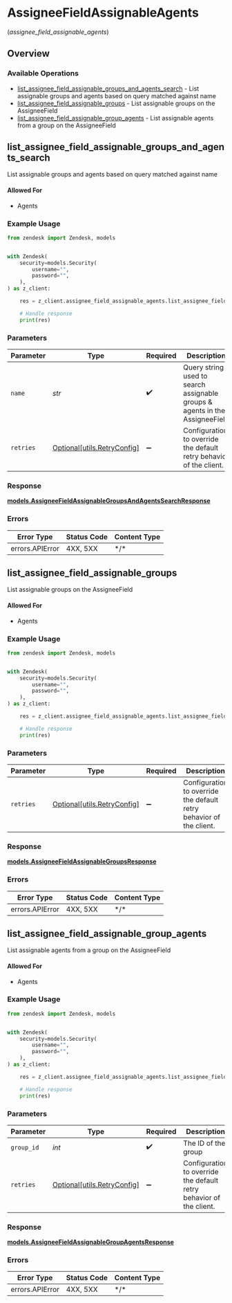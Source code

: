 # AssigneeFieldAssignableAgents
(*assignee_field_assignable_agents*)

## Overview

### Available Operations

* [list_assignee_field_assignable_groups_and_agents_search](#list_assignee_field_assignable_groups_and_agents_search) - List assignable groups and agents based on query matched against name
* [list_assignee_field_assignable_groups](#list_assignee_field_assignable_groups) - List assignable groups on the AssigneeField
* [list_assignee_field_assignable_group_agents](#list_assignee_field_assignable_group_agents) - List assignable agents from a group on the AssigneeField

## list_assignee_field_assignable_groups_and_agents_search

List assignable groups and agents based on query matched against name

#### Allowed For

* Agents


### Example Usage

```python
from zendesk import Zendesk, models


with Zendesk(
    security=models.Security(
        username="",
        password="",
    ),
) as z_client:

    res = z_client.assignee_field_assignable_agents.list_assignee_field_assignable_groups_and_agents_search(name="Johnny Agent")

    # Handle response
    print(res)

```

### Parameters

| Parameter                                                                   | Type                                                                        | Required                                                                    | Description                                                                 |
| --------------------------------------------------------------------------- | --------------------------------------------------------------------------- | --------------------------------------------------------------------------- | --------------------------------------------------------------------------- |
| `name`                                                                      | *str*                                                                       | :heavy_check_mark:                                                          | Query string used to search assignable groups & agents in the AssigneeField |
| `retries`                                                                   | [Optional[utils.RetryConfig]](../../models/utils/retryconfig.md)            | :heavy_minus_sign:                                                          | Configuration to override the default retry behavior of the client.         |

### Response

**[models.AssigneeFieldAssignableGroupsAndAgentsSearchResponse](../../models/assigneefieldassignablegroupsandagentssearchresponse.md)**

### Errors

| Error Type      | Status Code     | Content Type    |
| --------------- | --------------- | --------------- |
| errors.APIError | 4XX, 5XX        | \*/\*           |

## list_assignee_field_assignable_groups

List assignable groups on the AssigneeField

#### Allowed For

* Agents


### Example Usage

```python
from zendesk import Zendesk, models


with Zendesk(
    security=models.Security(
        username="",
        password="",
    ),
) as z_client:

    res = z_client.assignee_field_assignable_agents.list_assignee_field_assignable_groups()

    # Handle response
    print(res)

```

### Parameters

| Parameter                                                           | Type                                                                | Required                                                            | Description                                                         |
| ------------------------------------------------------------------- | ------------------------------------------------------------------- | ------------------------------------------------------------------- | ------------------------------------------------------------------- |
| `retries`                                                           | [Optional[utils.RetryConfig]](../../models/utils/retryconfig.md)    | :heavy_minus_sign:                                                  | Configuration to override the default retry behavior of the client. |

### Response

**[models.AssigneeFieldAssignableGroupsResponse](../../models/assigneefieldassignablegroupsresponse.md)**

### Errors

| Error Type      | Status Code     | Content Type    |
| --------------- | --------------- | --------------- |
| errors.APIError | 4XX, 5XX        | \*/\*           |

## list_assignee_field_assignable_group_agents

List assignable agents from a group on the AssigneeField

#### Allowed For

* Agents


### Example Usage

```python
from zendesk import Zendesk, models


with Zendesk(
    security=models.Security(
        username="",
        password="",
    ),
) as z_client:

    res = z_client.assignee_field_assignable_agents.list_assignee_field_assignable_group_agents(group_id=122)

    # Handle response
    print(res)

```

### Parameters

| Parameter                                                           | Type                                                                | Required                                                            | Description                                                         |
| ------------------------------------------------------------------- | ------------------------------------------------------------------- | ------------------------------------------------------------------- | ------------------------------------------------------------------- |
| `group_id`                                                          | *int*                                                               | :heavy_check_mark:                                                  | The ID of the group                                                 |
| `retries`                                                           | [Optional[utils.RetryConfig]](../../models/utils/retryconfig.md)    | :heavy_minus_sign:                                                  | Configuration to override the default retry behavior of the client. |

### Response

**[models.AssigneeFieldAssignableGroupAgentsResponse](../../models/assigneefieldassignablegroupagentsresponse.md)**

### Errors

| Error Type      | Status Code     | Content Type    |
| --------------- | --------------- | --------------- |
| errors.APIError | 4XX, 5XX        | \*/\*           |